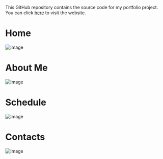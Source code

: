 This GitHub repository contains the source code for my portfolio project.
You can click [here](https://cinense-josh-cv.netlify.app) to visit the website.

# Home
![image](https://github.com/JASHiNSENNiN/JASHiNs-Portfolio/assets/95284497/6cc0f75e-a626-41a4-aa47-b843e95bd104)

# About Me
![image](https://github.com/JASHiNSENNiN/JASHiNs-Portfolio/assets/95284497/764e38ba-91c3-46fa-af86-81d858cb4e9e)

# Schedule
![image](https://github.com/JASHiNSENNiN/JASHiNs-Portfolio/assets/95284497/e2d38e85-eaad-4533-b59f-7a0e518f2d8c)

# Contacts
![image](https://github.com/JASHiNSENNiN/JASHiNs-Portfolio/assets/95284497/70283b4d-597e-44f4-aef2-946c3af969b4)








